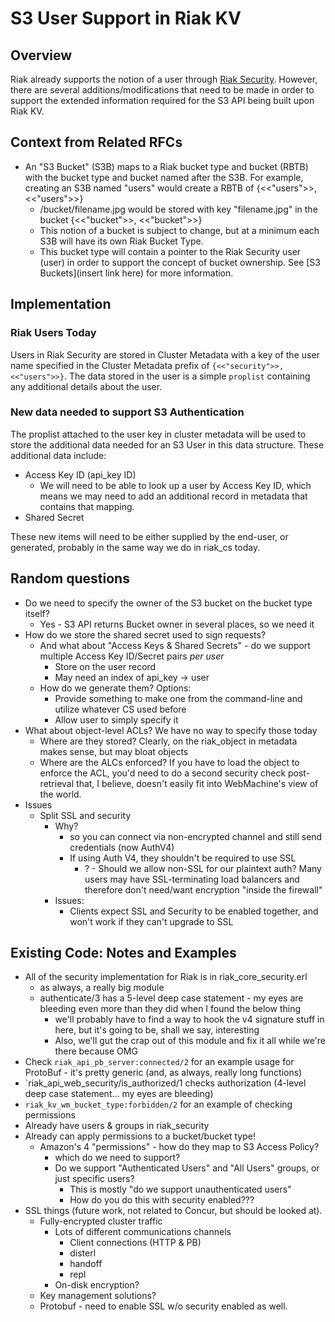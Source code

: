 # S3 User Support in Riak KV

## Overview
Riak already supports the notion of a user through [Riak Security](http://docs.basho.com/riak/kv/2.1.4/using/security/basics/).
However, there are several additions/modifications that need to be made in order to support the extended information required
for the S3 API being built upon Riak KV.

## Context from Related RFCs
   * An "S3 Bucket" (S3B) maps to a Riak bucket type and bucket (RBTB) with the bucket type and bucket named after the S3B.
   For example, creating an S3B named "users" would create a RBTB of {<<"users">>, <<"users">>}
      * /bucket/filename.jpg would be stored with key "filename.jpg" in the bucket {<<"bucket">>, <<"bucket">>}
      * This notion of a bucket is subject to change, but at a minimum each S3B will have its own Riak Bucket Type.
      * This bucket type will contain a pointer to the Riak Security user (user) in order to support the concept of bucket ownership.
      See [S3 Buckets](insert link here) for more information.

## Implementation

### Riak Users Today

Users in Riak Security are stored in Cluster Metadata with a key of the user name specified in the
Cluster Metadata prefix of `{<<"security">>, <<"users">>}`. The data stored in the user is a simple `proplist`
containing any additional details about the user.

### New data needed to support S3 Authentication

The proplist attached to the user key in cluster metadata will be used to store the additional data
needed for an S3 User in this data structure. These additional data include:
* Access Key ID (api_key ID)
  * We will need to be able to look up a user by Access Key ID, which means we may need to add an additional record
    in metadata that contains that mapping.
* Shared Secret

These new items will need to be either supplied by the end-user, or generated, probably in
the same way we do in riak_cs today.

## Random questions

* Do we need to specify the owner of the S3 bucket on the bucket type itself?
   * Yes - S3 API returns Bucket owner in several places, so we need it
* How do we store the shared secret used to sign requests?
   * And what about "Access Keys & Shared Secrets" - do we support multiple Access Key ID/Secret pairs _per user_
      * Store on the user record
      * May need an index of api_key -> user
   * How do we generate them? Options:
      * Provide something to make one from the command-line and utilize whatever CS used before
      * Allow user to simply specify it
* What about object-level ACLs? We have no way to specify those today
   * Where are they stored? Clearly, on the riak_object in metadata makes sense, but may bloat objects
   * Where are the ALCs enforced? If you have to load the object to enforce the ACL, you'd need to do a second security check post-retrieval that, I believe, doesn't easily fit into WebMachine's view of the world.
* Issues
   * Split SSL and security
      * Why?
         * so you can connect via non-encrypted channel and still send credentials (now AuthV4)
         * If using Auth V4, they shouldn't be required to use SSL
            * ? - Should we allow non-SSL for our plaintext auth? Many users may have SSL-terminating load balancers and therefore don't need/want encryption "inside the firewall"
      * Issues:
         * Clients expect SSL and Security to be enabled together, and won't work if they can't upgrade to SSL



## Existing Code: Notes and Examples
* All of the security implementation for Riak is in riak_core_security.erl
  * as always, a really big module
  * authenticate/3 has a 5-level deep case statement - my eyes are bleeding even more than they did when I found the below thing
     * we'll probably have to find a way to hook the v4 signature stuff in here, but it's going to be, shall we say, interesting
     * Also, we'll gut the crap out of this module and fix it all while we're there because OMG
* Check `riak_api_pb_server:connected/2` for an example usage for ProtoBuf - it's pretty generic (and, as always, really long functions)
* `riak_api_web_security/is_authorized/1 checks authorization (4-level deep case statement... my eyes are bleeding)
* `riak_kv_wm_bucket_type:forbidden/2` for an example of checking permissions
* Already have users & groups in riak_security
* Already can apply permissions to a bucket/bucket type!
   * Amazon's 4 "permissions" - how do they map to S3 Access Policy?
      * which do we need to support?
      * Do we support "Authenticated Users" and "All Users" groups, or just specific users?
         * This is mostly "do we support unauthenticated users"
         * How do you do this with security enabled???
* SSL things (future work, not related to Concur, but should be looked at).
   * Fully-encrypted cluster traffic
      * Lots of different communications channels
         * Client connections (HTTP & PB)
         * disterl
         * handoff
         * repl
      * On-disk encryption?
   * Key management solutions?
   * Protobuf - need to enable SSL w/o security enabled as well.

